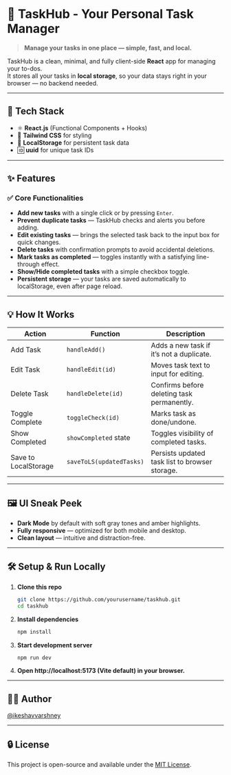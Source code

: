 # 🧠 TaskHub - Your Personal Task Manager

> **Manage your tasks in one place — simple, fast, and local.**

TaskHub is a clean, minimal, and fully client-side **React** app for managing your to-dos.  
It stores all your tasks in **local storage**, so your data stays right in your browser — no backend needed.

---

## 🚀 Tech Stack

- ⚛️ **React.js** (Functional Components + Hooks)
- 🎨 **Tailwind CSS** for styling
- 💾 **LocalStorage** for persistent task data
- 🆔 **uuid** for unique task IDs

---

## ✨ Features

### ✅ Core Functionalities
- **Add new tasks** with a single click or by pressing `Enter`.
- **Prevent duplicate tasks** — TaskHub checks and alerts you before adding.
- **Edit existing tasks** — brings the selected task back to the input box for quick changes.
- **Delete tasks** with confirmation prompts to avoid accidental deletions.
- **Mark tasks as completed** — toggles instantly with a satisfying line-through effect.
- **Show/Hide completed tasks** with a simple checkbox toggle.
- **Persistent storage** — your tasks are saved automatically to localStorage, even after page reload.

---

## 💡 How It Works

| Action               | Function                 | Description                                    |
|----------------------|--------------------------|------------------------------------------------|
| Add Task             | `handleAdd()`            | Adds a new task if it’s not a duplicate.       |
| Edit Task            | `handleEdit(id)`         | Moves task text to input for editing.          |
| Delete Task          | `handleDelete(id)`       | Confirms before deleting task permanently.     |
| Toggle Complete      | `toggleCheck(id)`        | Marks task as done/undone.                     |
| Show Completed       | `showCompleted` state    | Toggles visibility of completed tasks.         |
| Save to LocalStorage | `saveToLS(updatedTasks)` | Persists updated task list to browser storage. |

---

## 🖼️ UI Sneak Peek

- **Dark Mode** by default with soft gray tones and amber highlights.
- **Fully responsive** — optimized for both mobile and desktop.
- **Clean layout** — intuitive and distraction-free.

---

## 🛠️ Setup & Run Locally

1. **Clone this repo**
   ```bash
   git clone https://github.com/yourusername/taskhub.git
   cd taskhub

2. **Install dependencies**
    ```bash
    npm install
    ```

3. **Start development server**
    ```bash
    npm run dev
    ```

4. **Open http://localhost:5173 (Vite default) in your browser.**

---

## 🧑‍💻 Author

[@ikeshavvarshney](https://github.com/ikeshavvarshney)

---

## 🔒 License

This project is open-source and available under the [MIT License](LICENSE).